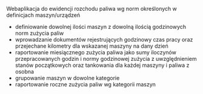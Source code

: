 Webaplikacja do ewidencji rozchodu paliwa wg norm określonych w definicjach maszyn/urządzeń

- definiowanie dowolnej ilości maszyn z dowolną ilością godzinowych norm zużycia paliw
- wprowadzanie dokumentów rejestrujących godzinowy czas pracy oraz przejechane kilometry 
  dla wskazanej maszyny na dany dzień
- raportowanie miesiącznego zużycia paliwa jako sumy iloczynów przepracowanych godzin i 
  normy godzinowej zużycia z uwzględnieniem stanów początkowych oraz tankowania dla każdej maszyny i paliwa z osobna
- grupowanie maszyn w dowolne kategorie
- raportowanie roczne zużycia paliw wg kategorii maszyn